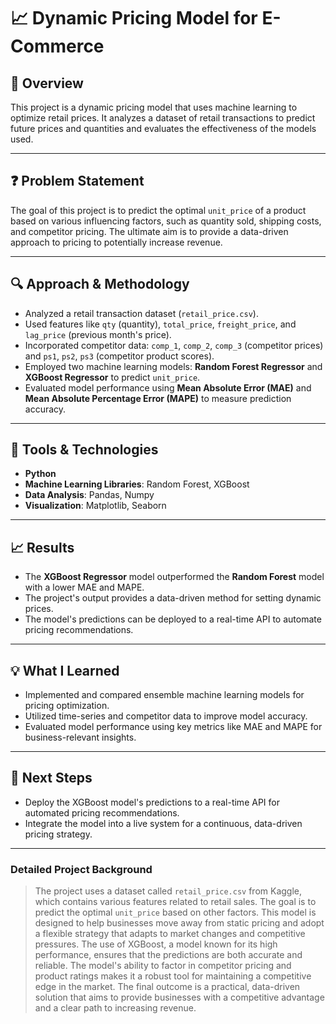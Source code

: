 # 📈 Dynamic Pricing Model for E-Commerce

## 🧠 Overview
This project is a dynamic pricing model that uses machine learning to optimize retail prices. It analyzes a dataset of retail transactions to predict future prices and quantities and evaluates the effectiveness of the models used.

---

## ❓ Problem Statement
The goal of this project is to predict the optimal `unit_price` of a product based on various influencing factors, such as quantity sold, shipping costs, and competitor pricing. The ultimate aim is to provide a data-driven approach to pricing to potentially increase revenue.

---

## 🔍 Approach & Methodology
- Analyzed a retail transaction dataset (`retail_price.csv`).
- Used features like `qty` (quantity), `total_price`, `freight_price`, and `lag_price` (previous month's price).
- Incorporated competitor data: `comp_1`, `comp_2`, `comp_3` (competitor prices) and `ps1`, `ps2`, `ps3` (competitor product scores).
- Employed two machine learning models: **Random Forest Regressor** and **XGBoost Regressor** to predict `unit_price`.
- Evaluated model performance using **Mean Absolute Error (MAE)** and **Mean Absolute Percentage Error (MAPE)** to measure prediction accuracy.

---

## 🧰 Tools & Technologies
- **Python**
- **Machine Learning Libraries**: Random Forest, XGBoost
- **Data Analysis**: Pandas, Numpy
- **Visualization**: Matplotlib, Seaborn

---

## 📈 Results
- The **XGBoost Regressor** model outperformed the **Random Forest** model with a lower MAE and MAPE.
- The project's output provides a data-driven method for setting dynamic prices.
- The model's predictions can be deployed to a real-time API to automate pricing recommendations.

---

## 💡 What I Learned
- Implemented and compared ensemble machine learning models for pricing optimization.
- Utilized time-series and competitor data to improve model accuracy.
- Evaluated model performance using key metrics like MAE and MAPE for business-relevant insights.

---

## 🚀 Next Steps
- Deploy the XGBoost model's predictions to a real-time API for automated pricing recommendations.
- Integrate the model into a live system for a continuous, data-driven pricing strategy.

---

### Detailed Project Background
> The project uses a dataset called `retail_price.csv` from Kaggle, which contains various features related to retail sales. The goal is to predict the optimal `unit_price` based on other factors. This model is designed to help businesses move away from static pricing and adopt a flexible strategy that adapts to market changes and competitive pressures. The use of XGBoost, a model known for its high performance, ensures that the predictions are both accurate and reliable. The model's ability to factor in competitor pricing and product ratings makes it a robust tool for maintaining a competitive edge in the market. The final outcome is a practical, data-driven solution that aims to provide businesses with a competitive advantage and a clear path to increasing revenue.
